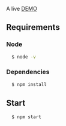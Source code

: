 A live [DEMO](http://zhongwzhao.me:4096/notes/)

## Requirements

### Node

``` sh
  $ node -v
```
  
### Dependencies

``` sh
  $ npm install
```  
  
## Start 
 
``` sh
  $ npm start
``` 
